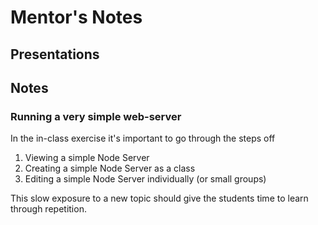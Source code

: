 # Mentor's Notes

## Presentations

## Notes

### Running a very simple web-server

In the in-class exercise it's important to go through the steps off

1. Viewing a simple Node Server
2. Creating a simple Node Server as a class
3. Editing a simple Node Server individually (or small groups)

This slow exposure to a new topic should give the students time to learn through repetition.

